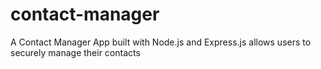 # contact-manager
A Contact Manager App built with Node.js and Express.js allows users to securely manage their contacts
